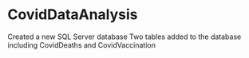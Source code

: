 # CovidDataAnalysis
Created a new SQL Server database 
Two tables added to the database including CovidDeaths and CovidVaccination 
